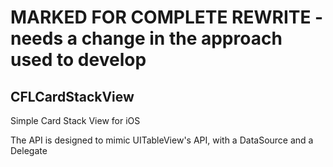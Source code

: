MARKED FOR COMPLETE REWRITE - needs a change in the approach used to develop
============================================================================

CFLCardStackView
----------------
Simple Card Stack View for iOS

The API is designed to mimic UITableView's API, with a DataSource and a Delegate

